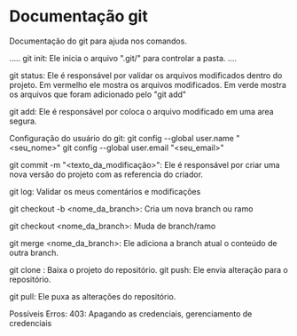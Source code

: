 # Documentação git
Documentação do git para ajuda nos comandos.

.....
git init: Ele inicia o arquivo ".git/" para controlar a pasta.
....

git status: Ele é responsável por validar os arquivos modificados dentro do projeto.
Em vermelho ele mostra os arquivos modificados. 
Em verde mostra os arquivos que foram adicionado pelo "git add"

git add: Ele é responsável por coloca o arquivo modificado em uma area segura.

Configuração do usuário do git: 
git config --global user.name "<seu_nome>" 
git config --global user.email "<seu_email>"

git commit -m "<texto_da_modificação>": Ele é responsável por criar uma nova versão do projeto com as referencia do criador.

git log: Validar os meus comentários e modificações

git checkout -b <nome_da_branch>: Cria um nova branch ou ramo

git checkout <nome_da_branch>: Muda de branch/ramo

git merge <nome_da_branch>: Ele adiciona a branch atual o conteúdo de outra branch.

git clone : Baixa o projeto do repositório. git push: Ele envia alteração para o repositório.

git pull: Ele puxa as alterações do repositório.

Possíveis Erros: 403: Apagando as credenciais, gerenciamento de credenciais